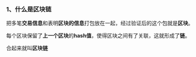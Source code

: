 ### 1、什么是区块链

把多笔**交易信息**和表明**区块的信息**打包放在一起，经过验证后的这个包就是**区块**。

每个区块保留了**上一个区块**的**hash值**，使得区块之间有了关联，这就形成了**链**。

合起来就叫**区块链**